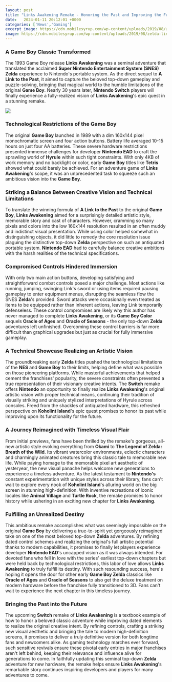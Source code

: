 ```yaml
---
layout: post
title: "Links Awakening Remake - Honoring the Past and Improving the Future"
date:   2024-01-11 20:12:01 +0000
categories: ['News','Gaming']
excerpt_image: https://cdn.mobilesyrup.com/wp-content/uploads/2019/08/zelda-links-awakening-6.jpg
image: https://cdn.mobilesyrup.com/wp-content/uploads/2019/08/zelda-links-awakening-6.jpg
---
```


### A Game Boy Classic Transformed  
The 1993 Game Boy release **Links Awakening** was a seminal adventure that translated the acclaimed **Super Nintendo Entertainment System (SNES) Zelda** experience to Nintendo's portable system. As the direct sequel to **A Link to the Past**, it aimed to capture the beloved top-down gameplay and puzzle-solving, bringing that magical world to the humble limitations of the original **Game Boy**. Nearly 30 years later, **Nintendo Switch** players will finally experience a fully-realized vision of **Links Awakening**'s epic quest in a stunning remake. 

![](https://cdn.mobilesyrup.com/wp-content/uploads/2019/08/zelda-links-awakening-6.jpg)
### Technological Restrictions of the Game Boy  
The original **Game Boy** launched in 1989 with a dim 160x144 pixel monochromatic screen and four action buttons. Battery life averaged 10-15 hours on just four AA batteries. These severe hardware restrictions presented immense challenges for developer **Nintendo EAD** to craft the sprawling world of **Hyrule** within such tight constraints. With only 4KB of work memory and no backlight or color, early **Game Boy** titles like **Tetris** showed what could barely be achieved. For an adventure game of **Links Awakening**'s scope, it was an unprecedented task to squeeze such an ambitious vision into the **Game Boy**.
### Striking a Balance Between Creative Vision and Technical Limitations
To translate the winning formula of **A Link to the Past** to the original **Game Boy**, **Links Awakening** aimed for a surprisingly detailed artistic style, memorable story and cast of characters. However, cramming so many pixels and colors into the low 160x144 resolution resulted in an often muddy and indistinct visual presentation. While using color helped somewhat in distinguishing objects, it did little to remedy the core resolution issue plaguing the distinctive top-down **Zelda** perspective on such an antiquated portable system. **Nintendo EAD** had to carefully balance creative ambitions with the harsh realities of the technical specifications.
### Compromised Controls Hindered Immersion  
With only two main action buttons, developing satisfying and straightforward combat controls posed a major challenge. Most actions like running, jumping, swinging Link's sword or using items required pausing gameplay to enter equipment menus, disrupting the seamless flow the SNES **Zelda**'s provided. Sword attacks were occasionally even treated as items to be equipped rather than inherent actions, leaving Link temporarily defenseless. These control compromises are likely why this author has never managed to complete **Links Awakening**, or its **Game Boy Color** sequels **Oracle of Ages** and **Oracle of Seasons** - the only top-down **Zelda** adventures left unfinished. Overcoming these control barriers is far more difficult than graphical upgrades but just as crucial for fully immersive gameplay.
### A Technical Showcase Realizing an Artistic Vision
The groundbreaking early **Zelda** titles pushed the technological limitations of the **NES** and **Game Boy** to their limits, helping define what was possible on those pioneering platforms. While masterful achievements that helped cement the franchises' popularity, the severe constraints often prevented a true representation of their visionary creative intents. The **Switch** remake offers **Nintendo** an opportunity to finally realize **Links Awakening**'s original artistic vision with proper technical means, continuing their tradition of visually striking and uniquely stylized interpretations of Hyrule across consoles. Freed from the shackles of antiquated hardware, this refreshed perspective on **Koholint Island**'s epic quest promises to honor its past while improving upon its functionality for the future.
### A Journey Reimagined with Timeless Visual Flair
From initial previews, fans have been thrilled by the remake's gorgeous, all-new artistic style evoking everything from **Okami** to **The Legend of Zelda: Breath of the Wild**. Its vibrant watercolor environments, eclectic characters and charmingly animated creatures bring this classic tale to memorable new life. While paying homage to the memorable pixel art aesthetic of yesteryear, the new visual panache helps welcome new generations to experience a timeless adventure. As the latest testament to **Nintendo's** constant experimentation with unique styles across their library, fans can't wait to explore every nook of **Koholint Island**'s alluring world on the big screen in stunning high-definition. With inventive recreations of iconic locales like **Animal Village** and **Turtle Rock**, the remake promises to honor history while ushering in an exciting new chapter for **Links Awakening**.  
### Fulfilling an Unrealized Destiny  
This ambitious remake accomplishes what was seemingly impossible on the original **Game Boy** by delivering a true-to-spirit yet gorgeously reimagined take on one of the most beloved top-down **Zelda** adventures. By refining dated control schemes and realizing the original's full artistic potential thanks to modern capabilities, it promises to finally let players experience developer **Nintendo EAD**'s uncapped vision as it was always intended. For devoted fans who fell in love with the series' earliest top-down chapters but were held back by technological restrictions, this labor of love allows **Links Awakening** to truly fulfill its destiny. With such resounding success, here's hoping it opens the door for other early **Game Boy Zelda** classics like **Oracle of Ages** and **Oracle of Seasons** to also get the deluxe treatment on modern hardware before the franchise fully transitioned to 3D. Fans can't wait to experience the next chapter in this timeless journey.
### Bringing the Past into the Future 
The upcoming **Switch** remake of **Links Awakening** is a textbook example of how to honor a beloved classic adventure while improving dated elements to realize the original creative intent. By refining controls, crafting a striking new visual aesthetic and bringing the tale to modern high-definition screens, it promises to deliver a truly definitive version for both longtime fans and newcomers alike. As gaming technology marches ever forward, such sensitive revivals ensure these pivotal early entries in major franchises aren't left behind, keeping their relevance and influence alive for generations to come. In faithfully updating this seminal top-down **Zelda** adventure for new hardware, the remake helps ensure **Links Awakening**'s remarkable story continues inspiring developers and players for many adventures to come.
